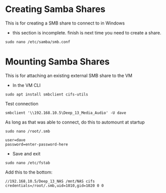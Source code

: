 # Creating Samba Shares #

This is for creating a SMB share to connect to in Windows

* this section is incomplete. finish is next time you need to create a share.

```
sudo nano /etc/samba/smb.conf
```




# Mounting Samba Shares #

This is for attaching an existing external SMB share to the VM

- In the VM CLI

```
sudo apt install smbclient cifs-utils
```

Test connection
```
smbclient '\\192.168.10.5\Deep_13_Media_Audio' -U dave
```

As long as that was able to connect, do this to automount at startup
```
sudo nano /root/.smb
```

```
user=dave
password=enter-password-here
```
* Save and exit

```
sudo nano /etc/fstab
```

Add this to the bottom:
```
//192.168.10.5/Deep_13_NAS /mnt/NAS cifs credentials=/root/.smb,uid=1010,gid=1020 0 0
```